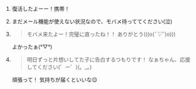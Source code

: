 1. 復活したよーー！携帯！

2. まだメール機能が使えない状況なので、モバメ待っててください(泣)

3. > モバメ来たよー！完璧に直ったね！！ ありがとう(((o(*ﾟ▽ﾟ*)o)))

   よかったぁ(°▽°)

4. > 明日ずっと片想いしてた子に告白するつもりです！ なぁちゃん、応援してください(゜ー゜)(。_。)

   頑張って！ 気持ちが届くといいな😌